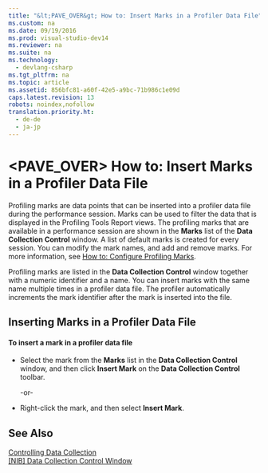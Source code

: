 ```yaml
---
title: "&lt;PAVE_OVER&gt; How to: Insert Marks in a Profiler Data File"
ms.custom: na
ms.date: 09/19/2016
ms.prod: visual-studio-dev14
ms.reviewer: na
ms.suite: na
ms.technology: 
  - devlang-csharp
ms.tgt_pltfrm: na
ms.topic: article
ms.assetid: 856bfc81-a60f-42e5-a9bc-71b986c1e09d
caps.latest.revision: 13
robots: noindex,nofollow
translation.priority.ht: 
  - de-de
  - ja-jp
---
```

# &lt;PAVE_OVER&gt; How to: Insert Marks in a Profiler Data File
Profiling marks are data points that can be inserted into a profiler data file during the performance session. Marks can be used to filter the data that is displayed in the Profiling Tools Report views. The profiling marks that are available in a performance session are shown in the **Marks** list of the **Data Collection Control** window. A list of default marks is created for every session. You can modify the mark names, and add and remove marks. For more information, see [How to: Configure Profiling Marks](../vs140/-PAVE_OVER--How-to--Configure-Profiling-Marks.md).  
  
 Profiling marks are listed in the **Data Collection Control** window together with a numeric identifier and a name. You can insert marks with the same name multiple times in a profiler data file. The profiler automatically increments the mark identifier after the mark is inserted into the file.  
  
## Inserting Marks in a Profiler Data File  
  
#### To insert a mark in a profiler data file  
  
-   Select the mark from the **Marks** list in the **Data Collection Control** window, and then click **Insert Mark** on the **Data Collection Control** toolbar.  
  
     -or-  
  
-   Right-click the mark, and then select **Insert Mark**.  
  
## See Also  
 [Controlling Data Collection](../vs140/Controlling-Data-Collection.md)   
 [&#91;NIB&#93; Data Collection Control Window](assetId:///98d740d8-459f-4605-bf04-fb17aafaaa8f)